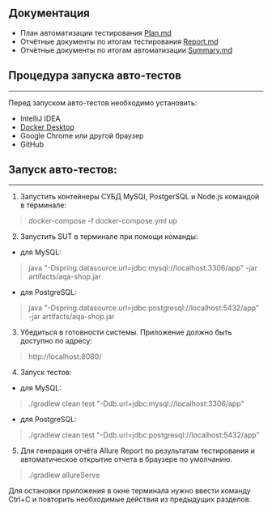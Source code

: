 ## Документация

- План автоматизации тестирования [Plan.md](documents%2FPlan.md)
- Отчётные документы по итогам тестирования [Report.md](documents%2FReport.md)
- Отчётные документы по итогам автоматизации [Summary.md](documents%2FSummary.md)

Процедура запуска авто-тестов
---

***
Перед запуском авто-тестов необходимо установить:

- IntelliJ IDEA
- [Docker Desktop](https://www.docker.com/products/docker-desktop/ "Docker Desktop")
- Google Chrome или другой браузер
- GitHub

Запуск авто-тестов:
--- 
****

1. Запустить контейнеры СУБД MySQl, PostgerSQL и Node.js командой в терминале:

> docker-compose -f docker-compose.yml up

2. Запустить SUT в терминале при помощи команды:

- для MySQL:

> java "-Dspring.datasource.url=jdbc:mysql://localhost:3306/app" -jar artifacts/aqa-shop.jar

- для PostgreSQL:

> java "-Dspring.datasource.url=jdbc:postgresql://localhost:5432/app" -jar artifacts/aqa-shop.jar

3. Убедиться в готовности системы. Приложение должно быть доступно по адресу:

> http://localhost:8080/

4. Запуск тестов:

- для MySQL:

> ./gradlew clean test "-Ddb.url=jdbc:mysql://localhost:3306/app"

- для PostgreSQL:

> ./gradlew clean test "-Ddb.url=jdbc:postgresql://localhost:5432/app"

5. Для генерация отчёта Allure Report по результатам тестирования и автоматическое открытие отчета в браузере по умолчанию.

> ./gradlew allureServe

Для остановки приложения в окне терминала нужно ввести команду Ctrl+С и повторить необходимые действия из предыдущих разделов.